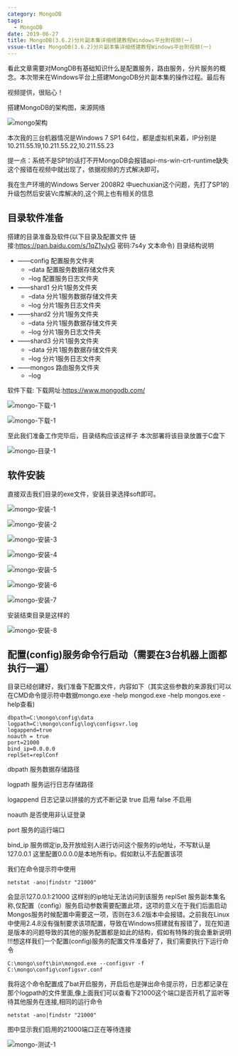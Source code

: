 ```yaml
---
category: MongoDB
tags:
  - MongoDB
date: 2019-06-27
title: MongoDB(3.6.2)分片副本集详细搭建教程Windows平台附视频(一)
vssue-title: MongoDB(3.6.2)分片副本集详细搭建教程Windows平台附视频(一)
---
```


看此文章需要对MongDB有基础知识什么是配置服务，路由服务，分片服务的概念。本次带来在Windows平台上搭建MongoDB分片副本集的操作过程。最后有

视频提供，很贴心！

搭建MongoDB的架构图，来源网络

![mongo架构](../../../.vuepress/public/img/mongo/mongodb3-6-2/mongo.jpg)

本次我的三台机器情况是Windows 7 SP1 64位，都是虚拟机来着，IP分别是10.211.55.19,10.211.55.22,10.211.55.23

提一点：系统不是SP1的话打不开MongoDB会报错api-ms-win-crt-runtime缺失这个报错在视频中就出现了，依据视频的方式解决即可。

我在生产环境的Windows Server 2008R2 中uechuxian这个问题，先打了SP1的升级包然后安装Vc库解决的,这个网上也有相关的信息


## 目录软件准备
搭建的目录准备及软件(以下目录及配置文件   链接:https://pan.baidu.com/s/1qZ1yJyG  密码:7s4y   文本命令)
目录结构说明
* ——config 配置服务文件夹
  * –data 配置服务数据存储文件夹
  * –log 配置服务日志文件夹
* ——shard1  分片1服务文件夹
  * –data 分片1服务数据存储文件夹
  * –log 分片1服务日志文件夹
* ——shard2  分片1服务文件夹
  * –data 分片1服务数据存储文件夹
  * –log 分片1服务日志文件夹
* ——shard3 分片1服务文件夹
  * –data 分片1服务数据存储文件夹
  * –log 分片1服务日志文件夹
* ——mongos 路由服务文件夹
  * –log

软件下载:      下载网址:https://www.mongodb.com/

![mongo-下载-1](../../../.vuepress/public/img/mongo/mongodb3-6-2/2-1.png)

![mongo-下载-1](../../../.vuepress/public/img/mongo/mongodb3-6-2/3-1.png)


至此我们准备工作完毕后，目录结构应该这样子  本次部署将该目录放置于C盘下

![mongo-目录-1](../../../.vuepress/public/img/mongo/mongodb3-6-2/4-1.png)

## 软件安装
直接双击我们目录的exe文件，安装目录选择soft即可。

![mongo-安装-1](../../../.vuepress/public/img/mongo/mongodb3-6-2/5-1.png)

![mongo-安装-2](../../../.vuepress/public/img/mongo/mongodb3-6-2/6-1.png)

![mongo-安装-3](../../../.vuepress/public/img/mongo/mongodb3-6-2/7-1.png)

![mongo-安装-4](../../../.vuepress/public/img/mongo/mongodb3-6-2/8-1.png)

![mongo-安装-5](../../../.vuepress/public/img/mongo/mongodb3-6-2/9-1.png)

![mongo-安装-6](../../../.vuepress/public/img/mongo/mongodb3-6-2/10-1.png)

![mongo-安装-7](../../../.vuepress/public/img/mongo/mongodb3-6-2/11-1.png)

安装结束目录是这样的

![mongo-安装-8](../../../.vuepress/public/img/mongo/mongodb3-6-2/12-1.png)


## 配置(config)服务命令行启动（需要在3台机器上面都执行一遍）
目录已经创建好，我们准备下配置文件，内容如下（其实这些参数的来源我们可以在CMD命令提示符中数据mongo.exe -help
mongod.exe -help mongos.exe -help查看)  

```
dbpath=C:\mongo\config\data
logpath=C:\mongo\config\log\configsvr.log
logappend=true
noauth = true
port=21000
bind_ip=0.0.0.0
replSet=replConf
```

dbpath    服务数据存储路径

logpath   服务运行日志存储路径

logappend 日志记录以拼接的方式不断记录  true  启用   false 不启用

noauth    是否使用非认证登录

port        服务的运行端口

bind_ip   服务绑定ip,及开放给别人进行访问这个服务的ip地址，不写默认是127.0.0.1  这里配置0.0.0.0是本地所有ip。假如默认不去配置该项

我们在命令提示符中使用  
```
netstat -ano|findstr "21000"
```
会显示127.0.0.1:21000  这样别的ip地址无法访问到该服务
 replSet   服务副本集名称,仅配置（config）服务启动参数需要配置此项，这项的意义在于我们后面启动Mongos服务时候配置中需要这一项，否则在3.6.2版本中会报错。之前我在Linux中使用2.4.8没有强制要求该项配置，导致在Windows搭建就有报错了，现在知道是版本的问题导致的其他的服务配置都是如此的结构，假如有特殊的我会重新说明 !!!想这样我们一个配置(config)服务的配置文件准备好了，我们需要执行下运行命令
```
C:\mongo\soft\bin\mongod.exe --configsvr -f C:\mongo\config\configsvr.conf
```

我将这个命令配置成了bat开启服务，开启后也是弹出命令提示符，日志都记录在那个logpath的文件里面,像上面我们可以查看下21000这个端口是否开机了监听等待其他服务在连接,相同的运行命令

```
netstat -ano|findstr "21000"
```

图中显示我们启用的21000端口正在等待连接

![mongo-测试-1](../../../.vuepress/public/img/mongo/mongodb3-6-2/13-1.png)
